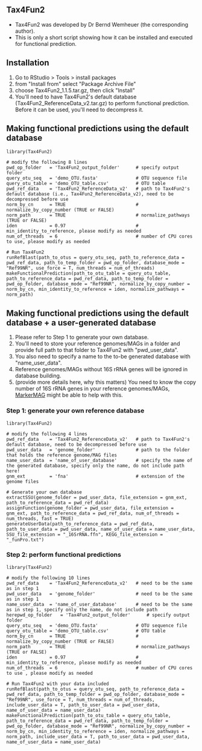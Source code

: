 Tax4Fun2
---

+ Tax4Fun2 was developed by Dr Bernd Wemheuer (the corresponding author).
+ This is only a short script showing how it can be installed and executed for functional prediction.


Installation
---

1. Go to RStudio > Tools > install packages
1. from "Install from" select "Package Archive File"
1. choose Tax4Fun2_1.1.5.tar.gz, then click "Install"
1. You'll need to have Tax4Fun2's default database (Tax4Fun2_ReferenceData_v2.tar.gz) to perform functional prediction. Before it can be used, you'll need to decompress it.


Making functional predictions using the default database
---

    library(Tax4Fun2)

    # modify the following 8 lines
    pwd_op_folder   = 'Tax4Fun2_output_folder'      # specify output folder
    query_otu_seq   = 'demo_OTU.fasta'              # OTU sequence file
    query_otu_table = 'demo_OTU_table.csv'          # OTU table
    pwd_ref_data    = 'Tax4Fun2_ReferenceData_v2'   # path to Tax4Fun2's default database (i.e., Tax4Fun2_ReferenceData_v2), need to be decompressed before use
    norm_by_cn      = TRUE                          # normalize_by_copy_number (TRUE or FALSE)
    norm_path       = TRUE                          # normalize_pathways (TRUE or FALSE)
    iden            = 0.97                          # min_identity_to_reference, please modify as needed
    num_of_threads  = 6                             # number of CPU cores to use, please modify as needed

    # Run Tax4Fun2
    runRefBlast(path_to_otus = query_otu_seq, path_to_reference_data = pwd_ref_data, path_to_temp_folder = pwd_op_folder, database_mode = "Ref99NR", use_force = T, num_threads = num_of_threads)
    makeFunctionalPrediction(path_to_otu_table = query_otu_table, path_to_reference_data = pwd_ref_data, path_to_temp_folder = pwd_op_folder, database_mode = "Ref99NR", normalize_by_copy_number = norm_by_cn, min_identity_to_reference = iden, normalize_pathways = norm_path)


Making functional predictions using the default database + a user-generated database
---

1. Please refer to Step 1 to generate your own database.
1. You'll need to store your reference genomes/MAGs in a folder and provide full path to that folder to Tax4Fun2 with "pwd_user_data".
1. You also need to specify a name to the to-be generated database with "name_user_data".
1. Reference genomes/MAGs without 16S rRNA genes will be ignored in database building.
1. (provide more details here, why this matters) You need to know the copy number of 16S rRNA genes in your reference genomes/MAGs, [MarkerMAG](https://github.com/songweizhi/MarkerMAG) might be able to help with this.

### Step 1: generate your own reference database

    library(Tax4Fun2)

    # modify the following 4 lines
    pwd_ref_data    = 'Tax4Fun2_ReferenceData_v2'   # path to Tax4Fun2's default database, need to be decompressed before use
    pwd_user_data   = 'genome_folder'               # path to the folder that holds the reference genome/MAG files
    name_user_data  = 'name_of_user_database'       # specify the name of the generated database, specify only the name, do not include path here!
    gnm_ext         = 'fna'                         # extension of the genome files
    
    # Generate your own database
    extractSSU(genome_folder = pwd_user_data, file_extension = gnm_ext, path_to_reference_data = pwd_ref_data)
    assignFunction(genome_folder = pwd_user_data, file_extension = gnm_ext, path_to_reference_data = pwd_ref_data, num_of_threads = num_threads, fast = TRUE)
    generateUserData(path_to_reference_data = pwd_ref_data, path_to_user_data = pwd_user_data, name_of_user_data = name_user_data, SSU_file_extension = "_16SrRNA.ffn", KEGG_file_extension = "_funPro.txt")

### Step 2: perform functional predictions
    
    library(Tax4Fun2)

    # modify the following 10 lines
    pwd_ref_data    = 'Tax4Fun2_ReferenceData_v2'   # need to be the same as in step 1
    pwd_user_data   = 'genome_folder'               # need to be the same as in step 1
    name_user_data  = 'name_of_user_database'       # need to be the same as in step 1, specify only the name, do not include path herepwd_op_folder   = 'Tax4Fun2_output_folder'      # specify output folder
    query_otu_seq   = 'demo_OTU.fasta'              # OTU sequence file
    query_otu_table = 'demo_OTU_table.csv'          # OTU table
    norm_by_cn      = TRUE                          # normalize_by_copy_number (TRUE or FALSE)
    norm_path       = TRUE                          # normalize_pathways (TRUE or FALSE)
    iden            = 0.97                          # min_identity_to_reference, please modify as needed
    num_of_threads  = 6                             # number of CPU cores to use , please modify as needed
    
    # Run Tax4Fun2 with your data included
    runRefBlast(path_to_otus = query_otu_seq, path_to_reference_data = pwd_ref_data, path_to_temp_folder = pwd_op_folder, database_mode = "Ref99NR", use_force = T, num_threads = num_of_threads, include_user_data = T, path_to_user_data = pwd_user_data, name_of_user_data = name_user_data)
    makeFunctionalPrediction(path_to_otu_table = query_otu_table, path_to_reference_data = pwd_ref_data, path_to_temp_folder = pwd_op_folder, database_mode = "Ref99NR", normalize_by_copy_number = norm_by_cn, min_identity_to_reference = iden, normalize_pathways = norm_path, include_user_data = T, path_to_user_data = pwd_user_data, name_of_user_data = name_user_data)
